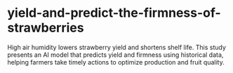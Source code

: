 # yield-and-predict-the-firmness-of-strawberries
High air humidity lowers strawberry yield and shortens shelf life. This study presents an AI model that predicts yield and firmness using historical data, helping farmers take timely actions to optimize production and fruit quality.
